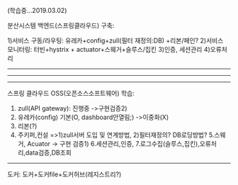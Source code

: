(학습중...2019.03.02)

분산시스템 백엔드(스프링클라우드) 구축: 

1)서비스 구동/라우팅: 유레카+config+zull(필터 재정의:DB) +리본/페인?
2)서비스 모니터링: 터빈+hystrix + actuator+스웨거+슬루스/집킨
3)인증, 세션관리
4)오류처리

---
***
___

스프링 클라우드 OSS(오픈소스소프트웨어) 학습:
1. zull(API gateway): 진행중 ->구현검증2)
2. 유레카(config) 기본(O, dashboard안열림;) ->이중화(X)
3. 리본(?)
4. 주키퍼,컨설
=>1)zull서버 도입 및 연계방법, 2)필터재정의? DB로딩방법?
5.스웨거, Acuator -> 구현 검증1)
6.세션관리,인증,
7.로그수집(슬루스,집킨),오류처리,data검증,DB조회

------------------------------------------
도커: 도커+도커file+도커허브(레지스트리?)
